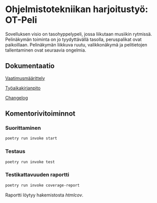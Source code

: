 # Ohjelmistotekniikan harjoitustyö: OT-Peli

Sovelluksen visio on tasohyppelypeli, jossa liikutaan musiikin rytmissä. Pelinäkymän toiminta on jo tyydyttävällä tasolla, peruspalikat ovat paikoillaan. Pelinäkymän liikkuva ruutu, valikkonäkymä ja pelitietojen tallentaminen ovat seuraavia ongelmia.

## Dokumentaatio

[Vaatimusmäärittely](https://github.com/kortekoski/ot-harjoitustyo/blob/main/dokumentaatio/vaatimusmaarittely.md)

[Työaikakirjanpito](https://github.com/kortekoski/ot-harjoitustyo/blob/main/dokumentaatio/tuntikirjanpito.md)

[Changelog](https://github.com/kortekoski/ot-harjoitustyo/blob/main/dokumentaatio/changelog.md)

## Komentorivitoiminnot

### Suorittaminen
```bash
poetry run invoke start
```

### Testaus
```bash
poetry run invoke test
```

### Testikattavuuden raportti
```bash
poetry run invoke coverage-report
```

Raportti löytyy hakemistosta _htmlcov_.
